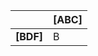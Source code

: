 |               | **[ABC]**     |
| ------------- | ------------- |
| **[BDF]**      | B              | 

